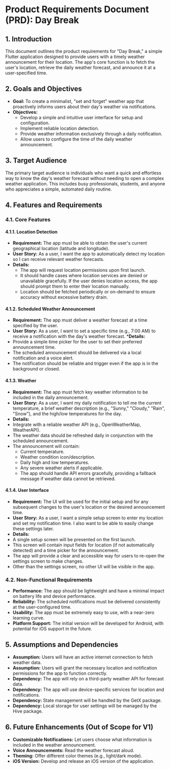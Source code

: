 # Product Requirements Document (PRD): Day Break

## 1. Introduction

This document outlines the product requirements for "Day Break," a simple Flutter application designed to provide users with a timely weather announcement for their location. The app's core function is to fetch the user's location, retrieve the daily weather forecast, and announce it at a user-specified time.

## 2. Goals and Objectives

* **Goal:** To create a minimalist, "set and forget" weather app that proactively informs users about their day's weather via notifications.
* **Objectives:**
  * Develop a simple and intuitive user interface for setup and configuration.
  * Implement reliable location detection.
  * Provide weather information exclusively through a daily notification.
  * Allow users to configure the time of the daily weather announcement.

## 3. Target Audience

The primary target audience is individuals who want a quick and effortless way to know the day's weather forecast without needing to open a complex weather application. This includes busy professionals, students, and anyone who appreciates a simple, automated daily routine.

## 4. Features and Requirements

### 4.1. Core Features

#### 4.1.1. Location Detection

* **Requirement:** The app must be able to obtain the user's current geographical location (latitude and longitude).
* **User Story:** As a user, I want the app to automatically detect my location so I can receive relevant weather forecasts.
* **Details:**
  * The app will request location permissions upon first launch.
  * It should handle cases where location services are denied or unavailable gracefully. If the user denies location access, the app should prompt them to enter their location manually.
  * Location should be fetched periodically or on-demand to ensure accuracy without excessive battery drain.

#### 4.1.2. Scheduled Weather Announcement

* **Requirement:** The app must deliver a weather forecast at a time specified by the user.
* **User Story:** As a user, I want to set a specific time (e.g., 7:00 AM) to receive a notification with the day's weather forecast.
***Details:**
* Provide a simple time picker for the user to set their preferred announcement time.
* The scheduled announcement should be delivered via a local notification and a voice alert.
* The notification should be reliable and trigger even if the app is in the background or closed.

#### 4.1.3. Weather

* **Requirement:** The app must fetch key weather information to be included in the daily announcement.
* **User Story:** As a user, I want my daily notification to tell me the current temperature, a brief weather description (e.g., "Sunny," "Cloudy," "Rain", "Snow"), and the high/low temperatures for the day.
* **Details:**
* Integrate with a reliable weather API (e.g., OpenWeatherMap, WeatherAPI).
* The weather data should be refreshed daily in conjunction with the scheduled announcement.
* The announcement will contain:
  * Current temperature.
  * Weather condition icon/description.
  * Daily high and low temperatures.
  * Any severe weather alerts if applicable.
  * The app should handle API errors gracefully, providing a fallback message if weather data cannot be retrieved.

#### 4.1.4. User Interface

* **Requirement:** The UI will be used for the initial setup and for any subsequent changes to the user's location or the desired announcement time.
* **User Story:** As a user, I want a simple setup screen to enter my location and set my notification time. I also want to be able to easily change these settings later.
* **Details:**
* A single setup screen will be presented on the first launch.
* This screen will contain input fields for location (if not automatically detected) and a time picker for the announcement.
* The app will provide a clear and accessible way for users to re-open the settings screen to make changes.
* Other than the settings screen, no other UI will be visible in the app.

### 4.2. Non-Functional Requirements

* **Performance:** The app should be lightweight and have a minimal impact on battery life and device performance.
* **Reliability:** The scheduled notifications must be delivered consistently at the user-configured time.
* **Usability:** The app must be extremely easy to use, with a near-zero learning curve.
* **Platform Support:** The initial version will be developed for Android, with potential for iOS support in the future.

## 5. Assumptions and Dependencies

* **Assumption:** Users will have an active internet connection to fetch weather data.
* **Assumption:** Users will grant the necessary location and notification permissions for the app to function correctly.
* **Dependency:** The app will rely on a third-party weather API for forecast data.
* **Dependency:** The app will use device-specific services for location and notifications.
* **Dependency:** State management will be handled by the GetX package.
* **Dependency:** Local storage for user settings will be managed by the Hive package.

## 6. Future Enhancements (Out of Scope for V1)

* **Customizable Notifications:** Let users choose what information is included in the weather announcement.
* **Voice Announcements:** Read the weather forecast aloud.
* **Theming:** Offer different color themes (e.g., light/dark mode).
* **iOS Version:** Develop and release an iOS version of the application.
